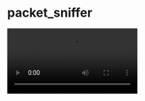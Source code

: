 # packet_sniffer
![Image of Yaktocat](https://github.com/dev-biniyam/packet_sniffer/blob/main/sniffer.mp4)

